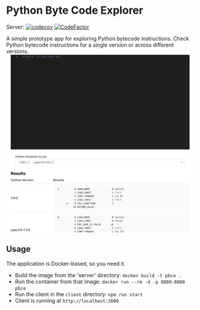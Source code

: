 # Python Byte Code Explorer

Server: [![codecov](https://codecov.io/github/lkk7/pbce/branch/main/graph/badge.svg?token=QW0FDKACDL)](https://codecov.io/github/lkk7/pbce) [![CodeFactor](https://www.codefactor.io/repository/github/lkk7/pbce/badge)](https://www.codefactor.io/repository/github/lkk7/pbce)

A simple prototype app for exploring Python bytecode instructions.
Check Python bytecode instructions for a single version or across different versions.
![alt text](example.png)

## Usage

The application is Docker-based, so you need it.

- Build the image from the 'server' directory: `docker build -t pbce .`
- Run the container from that image: `docker run --rm -d -p 8080:8080 pbce`
- Run the client in the `client` directory: `npm run start`
- Client is running at `http://localhost:3000`
